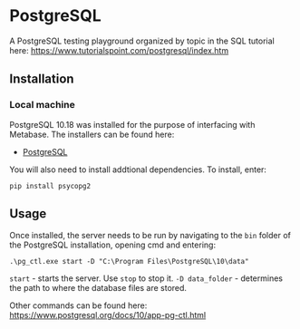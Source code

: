 # PostgreSQL

A PostgreSQL testing playground organized by topic in the SQL tutorial here: https://www.tutorialspoint.com/postgresql/index.htm

## Installation

### Local machine

PostgreSQL 10.18 was installed for the purpose of interfacing with Metabase. The installers can be found here:

* [PostgreSQL](https://www.enterprisedb.com/downloads/postgres-postgresql-downloads)

You will also need to install addtional dependencies. To install, enter:

```
pip install psycopg2
```

## Usage

Once installed, the server needs to be run by navigating to the `bin` folder of the PostgreSQL installation, opening cmd and entering:

```
.\pg_ctl.exe start -D "C:\Program Files\PostgreSQL\10\data"
```

`start` - starts the server. Use `stop` to stop it.
`-D data_folder` - determines the path to where the database files are stored.

Other commands can be found here: https://www.postgresql.org/docs/10/app-pg-ctl.html
